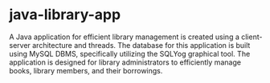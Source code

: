 # java-library-app
A Java application for efficient library management is created using a client-server architecture and threads. The database for this application is built using MySQL DBMS, specifically utilizing the SQLYog graphical tool. The application is designed for library administrators to efficiently manage books, library members, and their borrowings.
